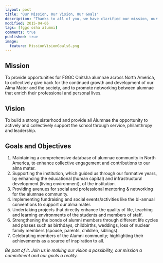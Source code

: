 ```yaml
---
layout: post
title: "Our Mission, Our Vision, Our Goals"
description: "Thanks to all of you, we have clarified our mission, our vision and our goals as an organization. Join us in fulfilling them..."
modified: 2015-04-05
tags: [fggc osha alumni]
comments: true
published: true
image:
  feature: MissionVisionGoals6.png
---
```

## Mission 
To provide opportunities for FGGC Onitsha alumnae across North America, to collectively give back for the continued growth and development of our Alma Mater and the society, and to promote networking between alumnae that enrich their professional and personal lives.

## Vision 
To build a strong sisterhood and provide all Alumnae the opportunity to actively and collectively support the school through service, philanthropy and leadership.

## Goals and Objectives

1. Maintaining a comprehensive database of alumnae community in North America, to enhance collective engagement and contributions to our alma mater.
2. Supporting the institution, which guided us through our formative years, by enhancing the educational (human capital) and infrastructural development (living environment), of the institution.
3. Providing avenues for social and professional mentoring & networking for the alumnae community.
4. Implementing fundraising and social events/activities like the bi-annual conventions to support our alma mater.
5. Undertaking projects that directly enhance the quality of life, teaching and learning environments of the students and members of staff.
6. Strengthening the bonds of alumni members through different life cycles and phases such as birthdays, childbirths, weddings, loss of nuclear family members (spouse, parents, children, siblings).
7. Celebrating members of the Alumni community; highlighting their achievements as a source of inspiration to all.


*Be part of it. Join us in making our vision a possibility, our mission a commitment and our goals a reality.*
